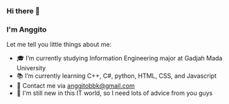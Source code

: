 ### Hi there 👋

<!--**anggito-m/anggito-m** is a ✨ _special_ ✨ repository because its `README.md` (this file) appears on your GitHub profile.-->

### I'm Anggito
Let me tell you little things about me:
- 🎓 I’m currently studying Information Engineering major at Gadjah Mada University
- 📚 I’m currently learning C++, C#, python, HTML, CSS, and Javascript
- 📧 Contact me via anggitobbk@gmail.com
- 🐣 I'm still new in this IT world, so I need lots of advice from you guys
